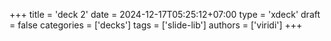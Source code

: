 +++
title = 'deck 2'
date = 2024-12-17T05:25:12+07:00
type = 'xdeck'
draft = false
categories = ['decks']
tags = ['slide-lib']
authors = ['viridi']
+++
